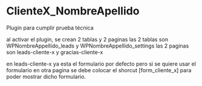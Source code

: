 # ClienteX_NombreApellido
Plugin para cumplir prueba técnica

al activar el plugin, se crean 2 tablas y 2 paginas
las 2 tablas son WPNombreAppellido_leads y WPNombreAppellido_settings
las 2 paginas son leads-cliente-x y gracias-cliente-x

en leads-cliente-x ya esta el formulario por defecto pero si se quiere usar el formulario en otra pagina se debe colocar el shorcut [form_cliente_x] para poder mostrar dicho formulario.
